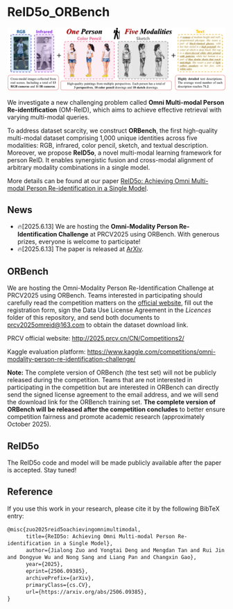 # ReID5o_ORBench
<div align="center"><img src="Figures/ORBench.png" width="900"></div>

We investigate a new challenging problem called **Omni Multi-modal Person Re-identification** (OM-ReID), which aims to achieve effective retrieval with varying multi-modal queries. 

To address dataset scarcity, we construct **ORBench**, the first high-quality multi-modal dataset comprising 1,000 unique identities across five modalities: RGB, infrared, color pencil, sketch, and textual description. Moreover, we propose **ReID5o**, a novel multi-modal learning framework for person ReID. It enables synergistic fusion and cross-modal alignment of arbitrary modality combinations in a single model. 

More details can be found at our paper [ReID5o: Achieving Omni Multi-modal Person Re-identification in a Single Model](http://arxiv.org/abs/2506.09385).

## News
* 🔥[2025.6.13] We are hosting the **Omni-Modality Person Re-Identification Challenge** at PRCV2025 using ORBench. With generous prizes, everyone is welcome to participate! 
* 🔥[2025.6.13] The paper is released at [ArXiv](http://arxiv.org/abs/2506.09385).
  
## ORBench
We are hosting the Omni-Modality Person Re-Identification Challenge at PRCV2025 using ORBench. Teams interested in participating should carefully read the competition matters on the [official website](http://2025.prcv.cn/CN/Competitions2/), fill out the registration form, sign the Data Use License Agreement in the *Licences* folder of this repository, and send both documents to prcv2025omreid@163.com to obtain the dataset download link.  

PRCV official website: http://2025.prcv.cn/CN/Competitions2/ 

Kaggle evaluation platform: https://www.kaggle.com/competitions/omni-modality-person-re-identification-challenge/

**Note:** The complete version of ORBench (the test set) will not be publicly released during the competition. Teams that are not interested in participating in the competition but are interested in ORBench can directly send the signed license agreement to the email address, and we will send the download link for the ORBench training set. **The complete version of ORBench will be released after the competition concludes** to better ensure competition fairness and promote academic research (approximately October 2025).

## ReID5o
The ReID5o code and model will be made publicly available after the paper is accepted. Stay tuned!

## Reference
If you use this work in your research, please cite it by the following BibTeX entry:
```
@misc{zuo2025reid5oachievingomnimultimodal,
      title={ReID5o: Achieving Omni Multi-modal Person Re-identification in a Single Model}, 
      author={Jialong Zuo and Yongtai Deng and Mengdan Tan and Rui Jin and Dongyue Wu and Nong Sang and Liang Pan and Changxin Gao},
      year={2025},
      eprint={2506.09385},
      archivePrefix={arXiv},
      primaryClass={cs.CV},
      url={https://arxiv.org/abs/2506.09385}, 
}
